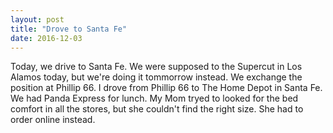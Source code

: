 ```yaml
---
layout: post
title: "Drove to Santa Fe"
date: 2016-12-03
---
```


Today, we drive to Santa Fe. We were supposed to the Supercut in Los Alamos today, but we're doing it tommorrow instead. We exchange the position at Phillip 66. I drove from Phillip 66 to The Home Depot in Santa Fe. We had Panda Express for lunch. My Mom tryed to looked for the bed comfort in all the stores, but she couldn't find the right size. She had to order online instead.
